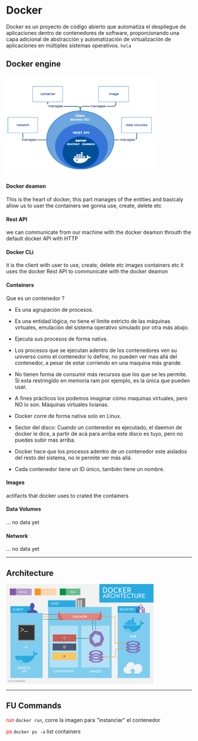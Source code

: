 # Docker
Docker es un proyecto de código abierto que automatiza el despliegue de aplicaciones dentro de contenedores de software, proporcionando una capa adicional de abstracción y automatización de virtualización de aplicaciones en múltiples sistemas operativos. `hola`
## Docker engine 
<img src="./images/DockerEngine.png" style="height: 270px; width:400px;"/>

#### Docker deamon
This is the heart of docker, this part manages of the entities and basicaly allow us to user the containers we gonna use, create, delete etc

#### Rest API
we can communicate from our machine with the docker deamon throuth the default docker API with HTTP

#### Docker CLi 
it is the client with user to use, create, delete etc images containers etc
it uses the docker Rest API to communicate with the docker deamon

#### Containers
Que es un contenedor ?

* Es una agrupación de procesos.

* Es una entidad lógica, no tiene el limite estricto de las máquinas virtuales, emulación del sistema operativo simulado por otra más abajo.

* Ejecuta sus procesos de forma nativa.

* Los procesos que se ejecutan adentro de los contenedores ven su universo como el contenedor lo define, no pueden ver mas allá del contenedor, a pesar de estar corriendo en una maquina más grande.

* No tienen forma de consumir más recursos que los que se les permite. Si esta restringido en memoria ram por ejemplo, es la única que pueden usar.

* A fines prácticos los podemos imaginar cómo maquinas virtuales, pero NO lo son. Máquinas virtuales livianas.

* Docker corre de forma nativa solo en Linux.

* Sector del disco: Cuando un contenedor es ejecutado, el daemon de docker le dice, a partir de acá para arriba este disco es tuyo, pero no puedes subir mas arriba.

* Docker hace que los procesos adentro de un contenedor este aislados del resto del sistema, no le permite ver más allá.

* Cada contenedor tiene un ID único, también tiene un nombre.
#### Images
actifacts that docker uses to crated the containers
#### Data Volumes
... no data yet
#### Network 
... no data yet

---
## Architecture
<img src="./images/architecture.png" style="height: 270px; width:400px;"/>

---
## FU Commands
<span style="color:red">run</span> `docker run`, corre la imagen para "instanciar" el contenedor

<span style="color:red">ps</span> `docker ps -a` list containers
